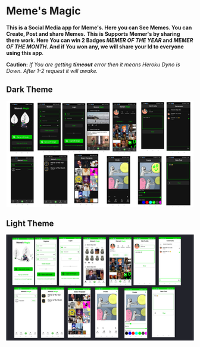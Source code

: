 # Meme's Magic

**This is a Social Media app for Meme's. Here you can See Memes. You can Create, Post and share Memes.**
__This is Supports Memer's by sharing there work. Here You can win 2 Badges *MEMER OF THE YEAR* and *MEMER OF THE MONTH*. And if You won any, we will share your Id to everyone using this app__.

**Caution:** *If You are getting **timeout** error then it means Heroku Dyno is Down. After 1-2 request it will awake.*

## Dark Theme
![Dark Screens](https://github.com/Sk-singla/MemesMagicApp/blob/master/Screenshots/meme%20magic%20dark.png)


## Light Theme
![Light_Mode Screens](https://github.com/Sk-singla/MemesMagicApp/blob/master/Screenshots/meme%20magic%20light%20mode.png)
